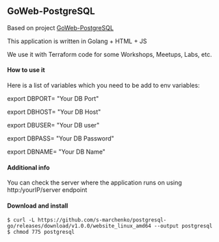 ## GoWeb-PostgreSQL

Based on project [GoWeb-PostgreSQL](https://adaickalavan.github.io/portfolio/golang-web-application-with-postgresql/)

This application is written in Golang + HTML + JS

We use it with Terraform code for some Workshops, Meetups, Labs, etc.

#### How to use it

Here is a list of variables which you need to be add to env variables:

export DBPORT= "Your DB Port"

export DBHOST= "Your DB Host"

export DBUSER= "Your DB user"

export DBPASS= "Your DB Password"

export DBNAME= "Your DB Name"

#### Additional info

You can check the server where the application runs on using http:/yourIP/server endpoint 

#### Download and install

```
$ curl -L https://github.com/s-marchenko/postgresql-go/releases/download/v1.0.0/website_linux_amd64 --output postgresql
$ chmod 775 postgresql
```